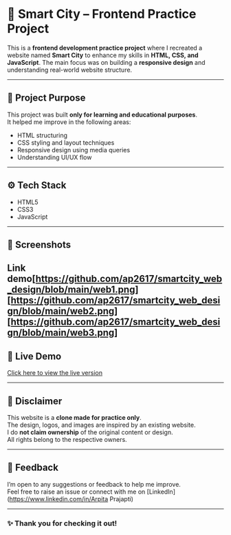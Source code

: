 # 🌆 Smart City – Frontend Practice Project

This is a **frontend development practice project** where I recreated a website named **Smart City** to enhance my skills in **HTML, CSS, and JavaScript**. The main focus was on building a **responsive design** and understanding real-world website structure.

---

## 📌 Project Purpose

This project was built **only for learning and educational purposes**.  
It helped me improve in the following areas:

- HTML structuring
- CSS styling and layout techniques
- Responsive design using media queries
- Understanding UI/UX flow

---

## ⚙️ Tech Stack

- HTML5  
- CSS3  
- JavaScript

---

## 📸 Screenshots

Link demo[https://github.com/ap2617/smartcity_web_design/blob/main/web1.png]
[https://github.com/ap2617/smartcity_web_design/blob/main/web2.png]
[https://github.com/ap2617/smartcity_web_design/blob/main/web3.png]
---

## 🔗 Live Demo

[Click here to view the live version](https://ap2617.github.io/smartcity_web_design/)

---

## 🚨 Disclaimer

This website is a **clone made for practice only**.  
The design, logos, and images are inspired by an existing website.  
I do **not claim ownership** of the original content or design.  
All rights belong to the respective owners.

---

## 🙌 Feedback

I’m open to any suggestions or feedback to help me improve.  
Feel free to raise an issue or connect with me on [LinkedIn](https://www.linkedin.com/in/Arpita Prajapti)

---

### ✨ Thank you for checking it out!
